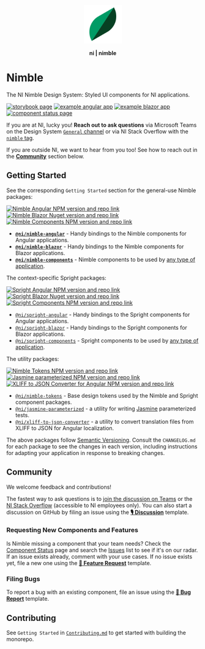 <div align="center">
    <img src="docs/nimble-logo-icon.svg" width="100px"/>
    <p><b>ni | nimble</b></p>
</div>

# Nimble

The NI Nimble Design System: Styled UI components for NI applications.

[![storybook page](https://img.shields.io/badge/storybook%20documentation-white.svg?logo=storybook)](https://ni.github.io/nimble/storybook)
[![example angular app](https://img.shields.io/badge/example%20angular%20application-dd0031.svg?logo=angular)](https://ni.github.io/nimble/storybook/example-client-app)
[![example blazor app](https://img.shields.io/badge/example%20blazor%20application-572b8a.svg?logo=blazor)](https://ni.github.io/nimble/storybook/blazor-client-app/wwwroot)
[![component status page](https://img.shields.io/badge/✔-component%20status%20table-074023.svg)](https://nimble.ni.dev/storybook/?path=/docs/component-status--docs)

If you are at NI, lucky you! **Reach out to ask questions** via Microsoft Teams on the Design System [`General` channel](https://teams.microsoft.com/l/team/19%3awo8vmMKMsHfltKXxc0bczZo-X4JlQSV5VxpaRJdh13k1%40thread.tacv2/conversations?groupId=9ee065d7-3898-4245-82f6-76e86084b8b1&tenantId=87ba1f9a-44cd-43a6-b008-6fdb45a5204e) or via NI Stack Overflow with the [`nimble` tag](https://ni.stackenterprise.co/questions/tagged/813).

If you are outside NI, we want to hear from you too! See how to reach out in the [**Community**](#community) section below.

## Getting Started

See the corresponding `Getting Started` section for the general-use Nimble packages:

[![Nimble Angular NPM version and repo link](https://img.shields.io/npm/v/@ni/nimble-angular.svg?label=@ni/nimble-angular)](https://www.npmjs.com/package/@ni/nimble-angular)
[![Nimble Blazor Nuget version and repo link](https://img.shields.io/nuget/v/NimbleBlazor.svg?label=NimbleBlazor)](https://www.nuget.org/packages/NimbleBlazor)
[![Nimble Components NPM version and repo link](https://img.shields.io/npm/v/@ni/nimble-components.svg?label=@ni/nimble-components)](https://www.npmjs.com/package/@ni/nimble-components)

- **[`@ni/nimble-angular`](/angular-workspace/projects/ni/nimble-angular/)** - Handy bindings to the Nimble components for Angular applications.
- **[`@ni/nimble-blazor`](/packages/blazor-workspace/)** - Handy bindings to the Nimble components for Blazor applications.
- **[`@ni/nimble-components`](/packages/nimble-components/)** - Nimble components to be used by [any type of  application](https://custom-elements-everywhere.com/).


The context-specific Spright packages:

[![Spright Angular NPM version and repo link](https://img.shields.io/npm/v/@ni/spright-angular.svg?label=@ni/spright-angular)](https://www.npmjs.com/package/@ni/spright-angular)
[![Spright Blazor Nuget version and repo link](https://img.shields.io/nuget/v/SprightBlazor.svg?label=SprightBlazor)](https://www.nuget.org/packages/SprightBlazor)
[![Spright Components NPM version and repo link](https://img.shields.io/npm/v/@ni/spright-components.svg?label=@ni/spright-components)](https://www.npmjs.com/package/@ni/spright-components)

- [`@ni/spright-angular`](/angular-workspace/projects/ni/spright-angular/) - Handy bindings to the Spright components for Angular applications.
- [`@ni/spright-blazor`](/packages/blazor-workspace/) - Handy bindings to the Spright components for Blazor applications.
- [`@ni/spright-components`](/packages/spright-components/) - Spright components to be used by [any  type of application](https://custom-elements-everywhere.com/).

The utility packages:

[![Nimble Tokens NPM version and repo link](https://img.shields.io/npm/v/@ni/nimble-tokens.svg?label=@ni/nimble-tokens)](https://www.npmjs.com/package/@ni/nimble-tokens)
[![Jasmine parameterized NPM version and repo link](https://img.shields.io/npm/v/@ni/jasmine-parameterized.svg?label=@ni/jasmine-parameterized)](https://www.npmjs.com/package/@ni/jasmine-parameterized)
[![XLIFF to JSON Converter for Angular NPM version and repo link](https://img.shields.io/npm/v/@ni/xliff-to-json-converter.svg?label=@ni/xliff-to-json-converter)](https://www.npmjs.com/package/@ni/xliff-to-json-converter)

- [`@ni/nimble-tokens`](/packages/nimble-tokens/) - Base design tokens used by the Nimble and Spright component packages.
- [`@ni/jasmine-parameterized`](/packages/jasmine-parameterized/) - a utility for writing [Jasmine](https://jasmine.github.io/) parameterized tests.
- [`@ni/xliff-to-json-converter`](/packages/xliff-to-json-converter/) - a utility to convert translation files from XLIFF to JSON for Angular localization.

The above packages follow [Semantic Versioning](https://semver.org). Consult the `CHANGELOG.md` for each package to see the changes in each version, including instructions for adapting your application in response to breaking changes.

## Community

We welcome feedback and contributions!

The fastest way to ask questions is to [join the discussion on Teams](https://teams.microsoft.com/l/team/19%3awo8vmMKMsHfltKXxc0bczZo-X4JlQSV5VxpaRJdh13k1%40thread.tacv2/conversations?groupId=9ee065d7-3898-4245-82f6-76e86084b8b1&tenantId=87ba1f9a-44cd-43a6-b008-6fdb45a5204e) or the [NI Stack Overflow](https://ni.stackenterprise.co/questions/tagged/813) (accessible to NI employees only). You can also start a discussion on GitHub by filing an issue using the [**🎙 Discussion**](https://github.com/ni/nimble/issues/new/choose) template.

### Requesting New Components and Features

Is Nimble missing a component that your team needs? Check the [Component Status](https://ni.github.io/nimble/storybook/?path=/docs/component-status--docs) page and search the [Issues](https://github.com/ni/nimble/issues) list to see if it's on our radar. If an issue exists already, comment with your use cases. If no issue exists yet, file a new one using the [**🙋 Feature Request**](https://github.com/ni/nimble/issues/new/choose) template.

### Filing Bugs

To report a bug with an existing component, file an issue using the [**🐛 Bug Report**](https://github.com/ni/nimble/issues/new/choose) template.

## Contributing

See `Getting Started` in [`Contributing.md`](/CONTRIBUTING.md#getting-started) to get started with building the monorepo.
